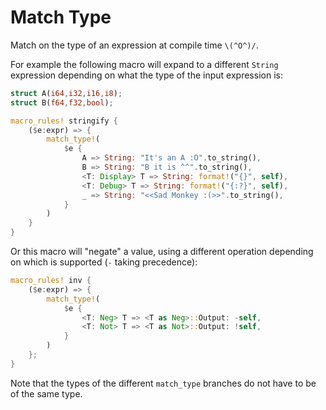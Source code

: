 # Match Type

Match on the type of an expression at compile time `\(^O^)/`.

For example the following macro will expand to a different `String` expression depending on what the type of the input expression is:

```rs
struct A(i64,i32,i16,i8);
struct B(f64,f32,bool);

macro_rules! stringify {
    ($e:expr) => {
        match_type!(
            $e {
                A => String: "It's an A :O".to_string(),
                B => String: "B it is ^^".to_string(),
                <T: Display> T => String: format!("{}", self),
                <T: Debug> T => String: format!("{:?}", self),
                _ => String: "<<Sad Monkey :(>>".to_string(),
            }
        )
    }
}
```

Or this macro will "negate" a value, using a different operation depending on which is supported (`-` taking precedence):

```rs
macro_rules! inv {
    ($e:expr) => {
        match_type!(
            $e {
                <T: Neg> T => <T as Neg>::Output: -self,
                <T: Not> T => <T as Not>::Output: !self,
            }
        )
    };
}
```

Note that the types of the different `match_type` branches do not have to be of the same type.